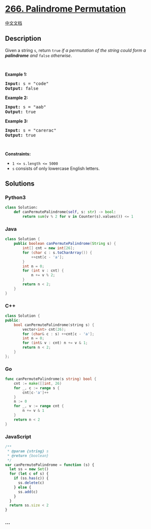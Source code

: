 # [266. Palindrome Permutation](https://leetcode.com/problems/palindrome-permutation)

[中文文档](/solution/0200-0299/0266.Palindrome%20Permutation/README.md)

## Description

<p>Given a string <code>s</code>, return <code>true</code> <em>if a permutation of the string could form a </em><span data-keyword="palindrome-string"><em><strong>palindrome</strong></em></span><em> and </em><code>false</code><em> otherwise</em>.</p>

<p>&nbsp;</p>
<p><strong class="example">Example 1:</strong></p>

<pre>
<strong>Input:</strong> s = &quot;code&quot;
<strong>Output:</strong> false
</pre>

<p><strong class="example">Example 2:</strong></p>

<pre>
<strong>Input:</strong> s = &quot;aab&quot;
<strong>Output:</strong> true
</pre>

<p><strong class="example">Example 3:</strong></p>

<pre>
<strong>Input:</strong> s = &quot;carerac&quot;
<strong>Output:</strong> true
</pre>

<p>&nbsp;</p>
<p><strong>Constraints:</strong></p>

<ul>
	<li><code>1 &lt;= s.length &lt;= 5000</code></li>
	<li><code>s</code> consists of only lowercase English letters.</li>
</ul>

## Solutions

<!-- tabs:start -->

### **Python3**

```python
class Solution:
    def canPermutePalindrome(self, s: str) -> bool:
        return sum(v % 2 for v in Counter(s).values()) <= 1
```

### **Java**

```java
class Solution {
    public boolean canPermutePalindrome(String s) {
        int[] cnt = new int[26];
        for (char c : s.toCharArray()) {
            ++cnt[c - 'a'];
        }
        int n = 0;
        for (int v : cnt) {
            n += v % 2;
        }
        return n < 2;
    }
}
```

### **C++**

```cpp
class Solution {
public:
    bool canPermutePalindrome(string s) {
        vector<int> cnt(26);
        for (char& c : s) ++cnt[c - 'a'];
        int n = 0;
        for (int& v : cnt) n += v & 1;
        return n < 2;
    }
};
```

### **Go**

```go
func canPermutePalindrome(s string) bool {
	cnt := make([]int, 26)
	for _, c := range s {
		cnt[c-'a']++
	}
	n := 0
	for _, v := range cnt {
		n += v & 1
	}
	return n < 2
}
```

### **JavaScript**

```js
/**
 * @param {string} s
 * @return {boolean}
 */
var canPermutePalindrome = function (s) {
  let ss = new Set()
  for (let c of s) {
    if (ss.has(c)) {
      ss.delete(c)
    } else {
      ss.add(c)
    }
  }
  return ss.size < 2
}
```

### **...**

```

```

<!-- tabs:end -->
